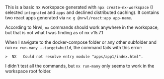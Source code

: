 This is a basic nx workspace generated with `npx create-nx-workspace` (I selected `integrated` and `apps` and declined distributed caching).
It contains two react apps generated via `nx g @nrwl/react:app app-name`.

According to Nrwl, `nx` commands should work anywhere in the workspace, but that is not what I was finding as of nx v15.7.1

When I navigate to the docker-compose folder or any other subfolder and run `nx run-many --target=build`, the command fails with this error:

    >  NX   Could not resolve entry module "apps/app1/index.html".

I didn't test all the commands, but `nx run-many` only seems to work in the workspace root folder.
